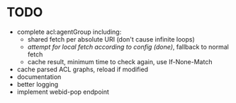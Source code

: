 TODO
====
  - complete acl:agentGroup including:
    * shared fetch per absolute URI (don't cause infinite loops)
    * *attempt for local fetch according to config (done)*, fallback to normal fetch
    * cache result, minimum time to check again, use If-None-Match
  - cache parsed ACL graphs, reload if modified
  - documentation
  - better logging
  - implement webid-pop endpoint
